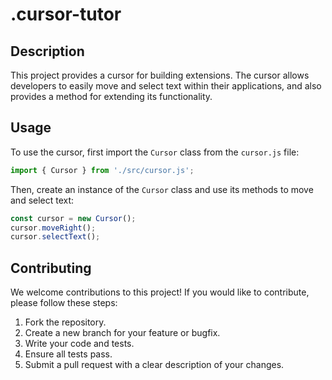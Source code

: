 # .cursor-tutor

## Description

This project provides a cursor for building extensions. The cursor allows developers to easily move and select text within their applications, and also provides a method for extending its functionality.

## Usage

To use the cursor, first import the `Cursor` class from the `cursor.js` file:

```javascript
import { Cursor } from './src/cursor.js';
```

Then, create an instance of the `Cursor` class and use its methods to move and select text:

```javascript
const cursor = new Cursor();
cursor.moveRight();
cursor.selectText();
```

## Contributing

We welcome contributions to this project! If you would like to contribute, please follow these steps:

1. Fork the repository.
2. Create a new branch for your feature or bugfix.
3. Write your code and tests.
4. Ensure all tests pass.
5. Submit a pull request with a clear description of your changes.
